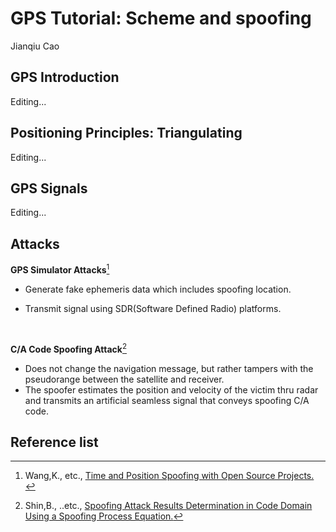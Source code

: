 # GPS Tutorial: Scheme and spoofing

Jianqiu Cao

## GPS Introduction

Editing...

## Positioning Principles: Triangulating

Editing...

## GPS Signals

Editing...

## Attacks

**GPS Simulator Attacks**[^1]

* Generate fake ephemeris data which includes spoofing location.

* Transmit signal using SDR(Software Defined Radio) platforms.

  ​


**C/A Code Spoofing Attack**[^2]

* Does not change the navigation message, but rather tampers with the pseudorange between the satellite and receiver. 
* The spoofer estimates the position and velocity of the victim thru radar and transmits an artificial seamless signal that conveys spoofing C/A code.




## Reference list

[^1]: Wang,K., etc., [Time and Position Spoofing with Open Source Projects. ](https://docs.google.com/a/hawaii.edu/viewer?a=v&pid=sites&srcid=aGF3YWlpLmVkdXx1aC11YXMtcHJvamVjdHN8Z3g6MjcxM2JkMjllYzA1NzM2)
[^2]: Shin,B., ..etc., [Spoofing Attack Results Determination in Code Domain Using a Spoofing Process Equation.](https://docs.google.com/a/hawaii.edu/viewer?a=v&pid=sites&srcid=aGF3YWlpLmVkdXx1aC11YXMtcHJvamVjdHN8Z3g6N2FjNzY5MzhmZDgxOWU3)